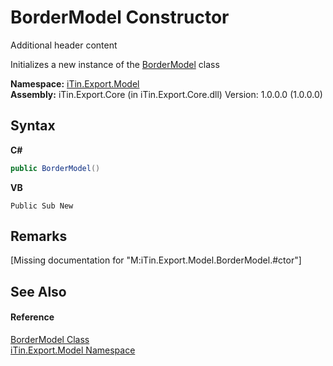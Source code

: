 # BorderModel Constructor 
Additional header content 

Initializes a new instance of the <a href="04b726f1-3702-1320-afb3-9b21f7a89f67">BorderModel</a> class

**Namespace:**&nbsp;<a href="ef57ffcc-e95e-b212-5a46-9aa6f5a3511f">iTin.Export.Model</a><br />**Assembly:**&nbsp;iTin.Export.Core (in iTin.Export.Core.dll) Version: 1.0.0.0 (1.0.0.0)

## Syntax

**C#**<br />
``` C#
public BorderModel()
```

**VB**<br />
``` VB
Public Sub New
```


## Remarks
\[Missing <remarks> documentation for "M:iTin.Export.Model.BorderModel.#ctor"\]

## See Also


#### Reference
<a href="04b726f1-3702-1320-afb3-9b21f7a89f67">BorderModel Class</a><br /><a href="ef57ffcc-e95e-b212-5a46-9aa6f5a3511f">iTin.Export.Model Namespace</a><br />